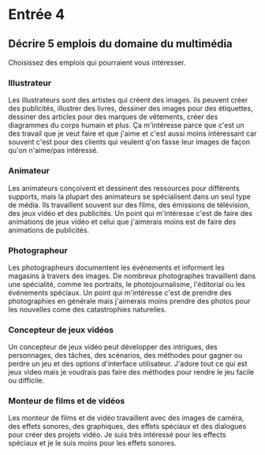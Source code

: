 # Entrée 4
## Décrire 5 emplois du domaine du multimédia
Choisissez des emplois qui pourraient vous intéresser. 

### Illustrateur 
Les illustrateurs sont des artistes qui créent des images. ils peuvent créer des publicités, illustrer des livres, dessiner des images pour des étiquettes, dessiner des articles pour des marques de vêtements, créer des diagrammes du corps humain et plus. Ça m'intéresse parce que c'est un des travail que je veut faire et que j'aime et c'est aussi moins intéressant car souvent c'est pour des clients qui veulent q'on fasse leur images de façon qu'on n'aime/pas intéressé.

### Animateur
Les animateurs conçoivent et dessinent des ressources pour différents supports, mais la plupart des animateurs se spécialisent dans un seul type de média. Ils travaillent souvent sur des films, des émissions de télévision, des jeux vidéo et des publicités. Un point qui m'intéresse c'est de faire des animations de jeux vidéo et celui que j'aimerais moins est de faire des animations de publicités.

### Photographeur
Les photographeurs documentent les événements et informent les magasins à travers des images. De nombreux photographes travaillent dans une spécialité, comme les portraits, le photojournalisme, l'éditorial ou les événements spéciaux. Un point qui m'intéresse c'est de prendre des photographies en générale mais j'aimerais moins prendre des photos pour les nouvelles come des catastrophies naturelles.

### Concepteur de jeux vidéos 
Un concepteur de jeux vidéo peut développer des intrigues, des personnages, des tâches, des scénarios, des méthodes pour gagner ou perdre un jeu et des options d'interface utilisateur. J'adore tout ce qui est jeux video mais je voudrais pas faire des méthodes pour rendre le jeu facile ou difficile.

### Monteur de films et de vidéos
Les monteur de films et de vidéo travaillent avec des images de caméra, des effets sonores, des graphiques, des effets spéciaux et des dialogues pour créer des projets vidéo. Je suis très intéressé pour les effects spéciaux et je le suis moins pour les effets sonores.


